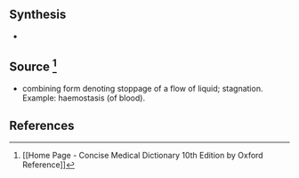 ## Synthesis
- 
## Source [^1]
- combining form denoting stoppage of a flow of liquid; stagnation. Example: haemostasis (of blood).
## References

[^1]: [[Home Page - Concise Medical Dictionary 10th Edition by Oxford Reference]]